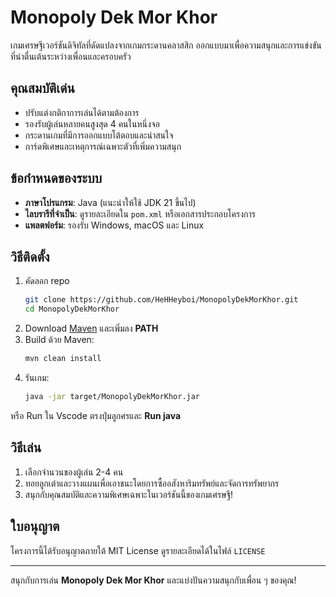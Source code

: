 # Monopoly Dek Mor Khor

เกมเศรษฐีเวอร์ชันดิจิทัลที่ดัดแปลงจากเกมกระดานคลาสสิก ออกแบบมาเพื่อความสนุกและการแข่งขันที่น่าตื่นเต้นระหว่างเพื่อนและครอบครัว

## คุณสมบัติเด่น
- ปรับแต่งกติกาการเล่นได้ตามต้องการ
- รองรับผู้เล่นหลายคนสูงสุด 4 คนในหนึ่งจอ
- กระดานเกมที่มีการออกแบบโต้ตอบและน่าสนใจ
- การ์ดพิเศษและเหตุการณ์เฉพาะตัวที่เพิ่มความสนุก


## ข้อกำหนดของระบบ
- **ภาษาโปรแกรม**: Java (แนะนำให้ใช้ JDK 21 ขึ้นไป)
- **ไลบรารีที่จำเป็น**: ดูรายละเอียดใน `pom.xml` หรือเอกสารประกอบโครงการ
- **แพลตฟอร์ม**: รองรับ Windows, macOS และ Linux

## วิธีติดตั้ง
1. คัดลอก repo
   ```bash
   git clone https://github.com/HeHHeyboi/MonopolyDekMorKhor.git
   cd MonopolyDekMorKhor
   ```
2. Download [Maven](https://maven.apache.org/download.cgi) และเพิ่มลง **PATH**
3. Build ด้วย Maven:
   ```bash
   mvn clean install
   ```
4. รันเกม:
   ```bash
   java -jar target/MonopolyDekMorKhor.jar
   ```
หรือ Run ใน Vscode ตรงปุ่มลูกศรและ **Run java**

## วิธีเล่น
1. เลือกจำนวนของผู้เล่น 2-4 คน
3. ทอยลูกเต๋าและวางแผนเพื่อเอาชนะโดยการซื้ออสังหาริมทรัพย์และจัดการทรัพยากร
4. สนุกกับคุณสมบัติและความพิเศษเฉพาะในเวอร์ชันนี้ของเกมเศรษฐี!


## ใบอนุญาต
โครงการนี้ได้รับอนุญาตภายใต้ MIT License ดูรายละเอียดได้ในไฟล์ `LICENSE`

---
สนุกกับการเล่น **Monopoly Dek Mor Khor** และแบ่งปันความสนุกกับเพื่อน ๆ ของคุณ!

